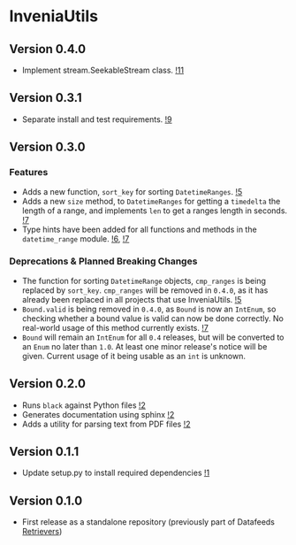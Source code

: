 # InveniaUtils

## Version 0.4.0

  * Implement stream.SeekableStream class.
    [!11](https://gitlab.invenia.ca/invenia/inveniautils/-/merge_requests/11)

## Version 0.3.1

  * Separate install and test requirements.
    [!9](https://gitlab.invenia.ca/invenia/inveniautils/-/merge_requests/9)

## Version 0.3.0

### Features

  * Adds a new function, `sort_key` for sorting `DatetimeRanges`.
    [!5](https://gitlab.invenia.ca/invenia/inveniautils/-/merge_requests/5)
  * Adds a new `size` method, to `DatetimeRanges` for getting a `timedelta` the length of a range, and implements `len` to get a ranges length in seconds.
    [!7](https://gitlab.invenia.ca/invenia/inveniautils/-/merge_requests/7)
  * Type hints have been added for all functions and methods in the `datetime_range` module.
    [!6](https://gitlab.invenia.ca/invenia/inveniautils/-/merge_requests/6), [!7](https://gitlab.invenia.ca/invenia/inveniautils/-/merge_requests/7)

### Deprecations & Planned Breaking Changes

  * The function for sorting `DatetimeRange` objects, `cmp_ranges` is being replaced by `sort_key`.
    `cmp_ranges` will be removed in `0.4.0`, as it has already been replaced in all projects that use InveniaUtils.
    [!5](https://gitlab.invenia.ca/invenia/inveniautils/-/merge_requests/5)
  * `Bound.valid` is being removed in `0.4.0`, as `Bound` is now an `IntEnum`, so checking whether a bound value is valid can now be done correctly.
    No real-world usage of this method currently exists.
    [!7](https://gitlab.invenia.ca/invenia/inveniautils/-/merge_requests/7)
  * `Bound` will remain an `IntEnum` for all `0.4` releases, but will be converted to an `Enum` no later than `1.0`.
     At least one minor release's notice will be given.
     Current usage of it being usable as an `int` is unknown.

## Version 0.2.0

  * Runs `black` against Python files [!2](https://gitlab.invenia.ca/invenia/inveniautils/-/merge_requests/2)
  * Generates documentation using sphinx [!2](https://gitlab.invenia.ca/invenia/inveniautils/-/merge_requests/2)
  * Adds a utility for parsing text from PDF files [!2](https://gitlab.invenia.ca/invenia/inveniautils/-/merge_requests/2)

## Version 0.1.1

  * Update setup.py to install required dependencies [!1](https://gitlab.invenia.ca/invenia/inveniautils/-/merge_requests/1)

## Version 0.1.0

  * First release as a standalone repository (previously part of Datafeeds [Retrievers](https://gitlab.invenia.ca/invenia/Datafeeds/Retrievers))

